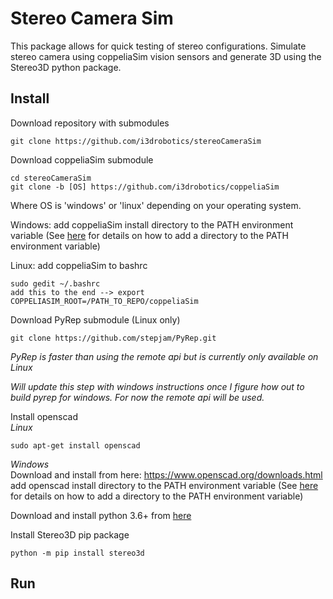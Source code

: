 # Stereo Camera Sim
This package allows for quick testing of stereo configurations. Simulate stereo camera using coppeliaSim vision sensors and generate 3D using the Stereo3D python package.

## Install
Download repository with submodules
```
git clone https://github.com/i3drobotics/stereoCameraSim
```

Download coppeliaSim submodule
```
cd stereoCameraSim
git clone -b [OS] https://github.com/i3drobotics/coppeliaSim
```
Where OS is 'windows' or 'linux' depending on your operating system.

Windows: add coppeliaSim install directory to the PATH environment variable (See [here](https://helpdeskgeek.com/windows-10/add-windows-path-environment-variable/) for details on how to add a directory to the PATH environment variable)

Linux: add coppeliaSim to bashrc
```
sudo gedit ~/.bashrc
add this to the end --> export COPPELIASIM_ROOT=/PATH_TO_REPO/coppeliaSim
```

Download PyRep submodule (Linux only)
```
git clone https://github.com/stepjam/PyRep.git
```
*PyRep is faster than using the remote api but is currently only available on Linux*

*Will update this step with windows instructions once I figure how out to build pyrep for windows. For now the remote api will be used.*

Install openscad </br>
*Linux*
```
sudo apt-get install openscad
```
*Windows* </br>
Download and install from here: https://www.openscad.org/downloads.html
add openscad install directory to the PATH environment variable (See [here](https://helpdeskgeek.com/windows-10/add-windows-path-environment-variable/) for details on how to add a directory to the PATH environment variable)

Download and install python 3.6+ from [here](https://www.python.org/downloads/)

Install Stereo3D pip package
```
python -m pip install stereo3d
```

## Run
